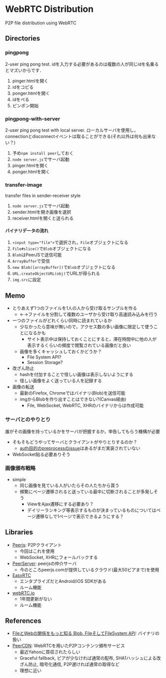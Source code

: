 # WebRTC Distribution
P2P file distribution using WebRTC

## Directories
### pingpong
2-user ping pong test. idを入力する必要があるのは複数の人が同じidを名乗るとマズいからです．

1. pinger.htmlを開く
2. idをコピる
3. ponger.htmlを開く
4. idをペる
5. ピンポン開始

### pingpong-with-server
2-user ping pong test with local server. ローカルサーバを使用し，connectionとdisconnectイベントは取ることができる(それ以外は何も出来ない？)

1. 予め`npm install peer`しておく
2. `node server.js`でサーバ起動
3. pinger.htmlを開く
4. ponger.htmlを開く

### transfer-image
transfer files in sender-receiver style

1. `node server.js`でサーバ起動
2. sender.htmlを開き画像を選択
3. receiver.htmlを開くと送られる

#### バイナリデータの流れ
1. `<input type="file">`で選択され，`File`オブジェクトになる
2. `File#slice()`で`Blob`オブジェクトになる
3. `Blob`はPeerJSで送信可能
4. `ArrayBuffer`で受信
5. `new Blob([arrayBuffer])`で`Blob`オブジェクトになる
6. `URL.createObjectURL(obj)`でURLが得られる
7. `img.src`に設定

## Memo
* とりあえず1つのファイルを1人の人から受け取るサンプルを作る
	* ←→ファイルを分割して複数のユーザから受け取り高速読み込みを行う
* 一つのファイルがどれくらい同時に読まれているか
	* 少なかったら意味が無いので，アクセス数の多い画像に限定して使うことになるかも
		* サイト表示中は保持しておくことにすると，滞在時間中に他の人が表示するくらいの頻度で閲覧されている画像だと良い
	* 画像を多くキャッシュしておくかどうか？
		* File System API? 
		* Session Storage?
* 改ざん防止
	* hashを付加することで怪しい画像は表示しないようにする
	* 怪しい画像をよく送っている人を記録する
* 画像の転送
	* 最新のFirefox, Chromeではバイナリ(Blob)を送信可能
	* imgからBlobを作り出すことはできない?(Canvas経由)
		* File, WebSocket, WebRTC, XHRのバイナリからは作成可能
		
### サーバとのやりとり
誰がその画像を持っているかをサーバが把握するか，申告してもらう機構が必要

* そもそもどうやってサーバとクライアントがやりとりするのか？
	* [auth目的のpreprocessのissue](https://github.com/peers/peerjs-server/pull/10)はあるがまだ実装されていない
* WebSocket貼る必要ありそう
		
### 画像頒布戦略
* simple
	* 同じ画像を見ている人がいたらその人たちから貰う
	* 頻繁にページ遷移されると送っている最中に切断されることが多発しそう
		* ViewをAjax遷移にする必要あり？
		* デイリーランキング等表示するものが決まっているものについてはページ遷移なしで1ページで表示できるようにする？
    
## Libraries
* [Peerjs](https://github.com/peers/peerjs): P2Pクライアント
	* 今回はこれを使用
	* WebSocket, XHRにフォールバックする
* [PeerServer](https://github.com/peers/peerjs-server): peerjsの仲介サーバ
	* 今のところpeerjs.comが提供しているクラウド(最大50ピアまで)を使用
* [EasyRTC](http://easyrtc.com/)
	* エンタプライズだとAndroid/iOS SDKがある
	* ルーム機能
* [webRTC.io](https://github.com/webRTC/webRTC.io)
	* 1年間更新がない
	* ルーム機能

## References
* [FileとWebの関係をもっと知る Blob, FileそしてFileSystem API](https://docs.google.com/presentation/d/1zwNaA0N7SNaIRc3rckEb_bSBsfWCw4Yg-UQgjgWRoVI/present#slide=id.i0): バイナリの扱い
* [PeerCDN](https://peercdn.com/): WebRTCを用いたP2Pコンテンツ頒布サービス
	* 最近Yahooに買収されたらしい
	* Graceful fallback, ピアが少なければ通常の配布, SHA1ハッシュによる改ざん防止, 暗号化通信, P2P遅ければ通常の取得など
	* 理想に近い